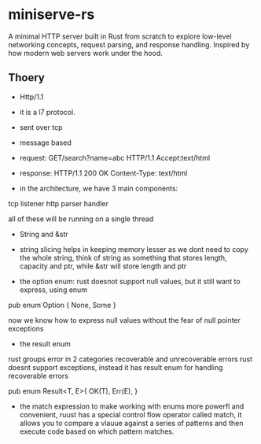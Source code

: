 # miniserve-rs
A minimal HTTP server built in Rust from scratch to explore low-level networking concepts, request parsing, and response handling. Inspired by how modern web servers work under the hood.

## Thoery
- Http/1.1
- it is a l7 protocol. 
- sent over tcp
- message based

- request: GET/search?name=abc HTTP/1.1 Accept:text/html
- response: HTTP/1.1 200 OK Content-Type: text/html 

- in the architecture, we have 3 main components:

tcp listener
http parser
handler

all of these will be running on a single thread

- String and &str
- string slicing helps in keeping memory lesser as we dont need to copy the whole string, think of string as something that stores length, capacity and ptr, while &str will store length and ptr

- the option enum:
rust doesnot support null values, but it still want to express, using enum 

pub enum Option<T> {
    None, 
    Some<T>
}

now we know how to express null values without the fear of null pointer exceptions

- the result enum

rust groups error in 2 categories recoverable and unrecoverable errors
rust doesnt support exceptions, instead it has result enum for handling recoverable errors

pub enum Result<T, E>{
    OK(T),
    Err(E),
}


- the match expression
to make working with enums more powerfl and convenient, ruust has a special control flow operator called match, it allows you to compare a vlauue against a series of patterns and then execute code based on which pattern matches.
